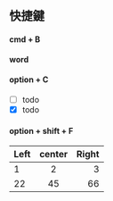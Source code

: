 ## 快捷鍵

#### cmd + B
**word**

#### option + C
- [ ] todo
- [x] todo

#### option + shift + F

| Left | center | Right |
| :--- | :----: | ----: |
| 1    |   2    |     3 |
| 22   |   45   |    66 |
